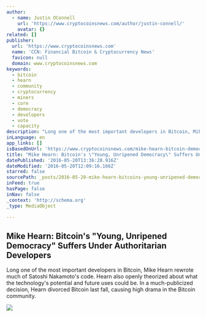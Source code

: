 ```yaml
---
author:
  - name: Justin OConnell
    url: 'https://www.cryptocoinsnews.com/author/justin-connell/'
    avatar: {}
related: []
publisher:
  url: 'https://www.cryptocoinsnews.com'
  name: 'CCN: Financial Bitcoin & Cryptocurrency News'
  favicon: null
  domain: www.cryptocoinsnews.com
keywords:
  - bitcoin
  - hearn
  - community
  - cryptocurrency
  - miners
  - core
  - democracy
  - developers
  - vote
  - capacity
description: "Long one of the most important developers in Bitcoin, Mike Hearn rewrote much of Satoshi Nakamoto's code. Hearn also openly theorized about what the technology's potential and future uses could be. In a much-publicized decision, Hearn divorced Bitcoin last fall, causing high drama in the Bitcoin community."
inLanguage: en
app_links: []
isBasedOnUrl: 'https://www.cryptocoinsnews.com/mike-hearn-bitcoin-democracy/'
title: "Mike Hearn: Bitcoin's \"Young, Unripened Democracy\" Suffers Under Authoritarian Developers"
datePublished: '2016-05-20T13:36:28.916Z'
dateModified: '2016-05-20T12:09:16.166Z'
starred: false
sourcePath: _posts/2016-05-20-mike-hearn-bitcoins-young-unripened-democracy-suffers-u.md
inFeed: true
hasPage: false
inNav: false
_context: 'http://schema.org'
_type: MediaObject

---
```

<article style=""><h1>Mike Hearn: Bitcoin's "Young, Unripened Democracy" Suffers Under Authoritarian Developers</h1><p>Long one of the most important developers in Bitcoin, Mike Hearn rewrote much of Satoshi Nakamoto's code. Hearn also openly theorized about what the technology's potential and future uses could be. In a much-publicized decision, Hearn divorced Bitcoin last fall, causing high drama in the Bitcoin community.</p><img src="https://www.cryptocoinsnews.com/wp-content/uploads/2016/05/Broken-silver-chain.jpg" /></article>